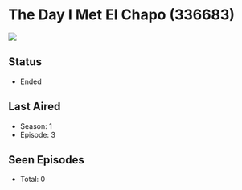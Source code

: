 # The Day I Met El Chapo (336683)

<img src="https://dg31sz3gwrwan.cloudfront.net/poster/336683/1239976-0-optimized.jpg" />

## Status
* Ended
## Last Aired
* Season: 1
* Episode: 3
## Seen Episodes
* Total: 0
